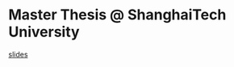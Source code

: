 # Master Thesis @ ShanghaiTech University

[slides]( https://docs.google.com/presentation/d/1pyoTG9pry2IxOLk30ztDocuMkS7MbKpD/edit?usp=sharing&ouid=104680829038095271761&rtpof=true&sd=true)
